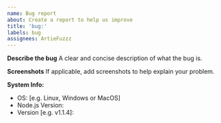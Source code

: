 ```yaml
---
name: Bug report
about: Create a report to help us improve
title: 'bug:'
labels: bug
assignees: ArtieFuzzz
---
```


**Describe the bug**
A clear and concise description of what the bug is.

**Screenshots**
If applicable, add screenshots to help explain your problem.

**System Info:**

- OS: [e.g. Linux, Windows or MacOS]
- Node.js Version:
- Version [e.g. v1.1.4]:
